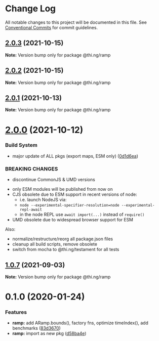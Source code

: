 # Change Log

All notable changes to this project will be documented in this file.
See [Conventional Commits](https://conventionalcommits.org) for commit guidelines.

## [2.0.3](https://github.com/thi-ng/umbrella/compare/@thi.ng/ramp@2.0.2...@thi.ng/ramp@2.0.3) (2021-10-15)

**Note:** Version bump only for package @thi.ng/ramp





## [2.0.2](https://github.com/thi-ng/umbrella/compare/@thi.ng/ramp@2.0.1...@thi.ng/ramp@2.0.2) (2021-10-15)

**Note:** Version bump only for package @thi.ng/ramp





## [2.0.1](https://github.com/thi-ng/umbrella/compare/@thi.ng/ramp@2.0.0...@thi.ng/ramp@2.0.1) (2021-10-13)

**Note:** Version bump only for package @thi.ng/ramp





# [2.0.0](https://github.com/thi-ng/umbrella/compare/@thi.ng/ramp@1.0.7...@thi.ng/ramp@2.0.0) (2021-10-12)


### Build System

* major update of ALL pkgs (export maps, ESM only) ([0d1d6ea](https://github.com/thi-ng/umbrella/commit/0d1d6ea9fab2a645d6c5f2bf2591459b939c09b6))


### BREAKING CHANGES

* discontinue CommonJS & UMD versions

- only ESM modules will be published from now on
- CJS obsolete due to ESM support in recent versions of node:
  - i.e. launch NodeJS via:
  - `node --experimental-specifier-resolution=node --experimental-repl-await`
  - in the node REPL use `await import(...)` instead of `require()`
- UMD obsolete due to widespread browser support for ESM

Also:
- normalize/restructure/reorg all package.json files
- cleanup all build scripts, remove obsolete
- switch from mocha to @thi.ng/testament for all tests






##  [1.0.7](https://github.com/thi-ng/umbrella/compare/@thi.ng/ramp@1.0.6...@thi.ng/ramp@1.0.7) (2021-09-03) 

**Note:** Version bump only for package @thi.ng/ramp 

#  0.1.0 (2020-01-24) 

###  Features 

- **ramp:** add ARamp.bounds(), factory fns, optimize timeIndex(), add benchmarks ([83d3670](https://github.com/thi-ng/umbrella/commit/83d3670c7322fd2b47c27e0bda896b9ab83ffd7c)) 
- **ramp:** import as new pkg ([d58ba4e](https://github.com/thi-ng/umbrella/commit/d58ba4ed4d2ba76ca9c748cf23fcd86a0ff9cca7))
